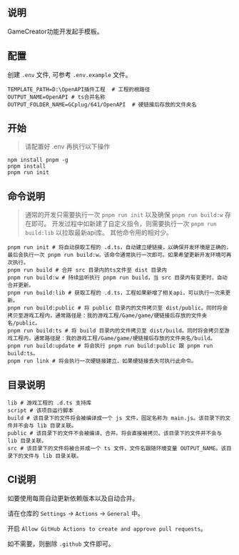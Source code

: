## 说明

GameCreator功能开发起手模板。

## 配置

创建 `.env` 文件, 可参考 `.env.example` 文件。

```env
TEMPLATE_PATH=D:\OpenAPI插件工程  # 工程的根路径
OUTPUT_NAME=OpenAPI # ts合并名称
OUTPUT_FOLDER_NAME=GCplug/641/OpenAPI  # 硬链接后存放的文件夹名
```

## 开始

> 请配置好 .env 再执行以下操作

```shell
npm install pnpm -g
pnpm install
pnpm run init
```

## 命令说明

> 通常的开发只需要执行一次 `pnpm run init` 以及确保 `pnpm run build:w` 存在即可。
> 开发过程中如新建了自定义指令，则需要执行一次 `pnpm run build:lib` 以拉取最新api库。
> 其他命令用的相对少。

```shell
pnpm run init # 将自动获取工程的 .d.ts，自动建立硬链接，以确保开发环境是正确的，最后会执行一次 pnpm run build:w。该命令通常执行一次即可。如果希望更新开发环境可再次执行。
pnpm run build # 合并 src 目录内的ts文件至 dist 目录内
pnpm run build:w # 持续监听执行 pnpm run build，当 src 目录内有变更时，自动合并更新。
pnpm run build:lib # 获取工程的 .d.ts，工程如果新增了相关api，可以执行一次来更新。
pnpm run build:public # 将 public 目录内的文件拷贝至 dist/public。同时将会拷贝至游戏工程内，通常路径是：我的游戏工程/Game/game/硬链接后存放的文件夹名/public。
pnpm run build:ts # 将 build 目录内的文件拷贝至 dist/build。同时将会拷贝至游戏工程内，通常路径是：我的游戏工程/Game/game/硬链接后存放的文件夹名/build。
pnpm run build:update # 将会执行 pnpm run build:public 跟 pnpm run build:ts。
pnpm run link # 将会执行一次硬链接建立，如果硬链接丢失可执行此命令。
```

## 目录说明

```shell
lib # 游戏工程的 .d.ts 支持库
script # 该项目运行脚本
build # 该目录下的文件将会被编译成一个 js 文件，固定名称为 main.js。该目录下的文件并不会与 lib 目录关联。
public # 该目录下的文件不会被编译、合并。将会直接被拷贝。该目录下的文件并不会与 lib 目录关联。
src # 该目录下的文件将被合并成一个 ts 文件，文件名跟随环境变量 OUTPUT_NAME。该目录下的文件与 lib 目录关联。
```

## CI说明

如要使用每周自动更新依赖版本以及自动合并。

请在仓库的 `Settings` -> `Actions` -> `General` 中。

开启 `Allow GitHub Actions to create and approve pull requests`。

如不需要，则删除 `.github` 文件即可。
